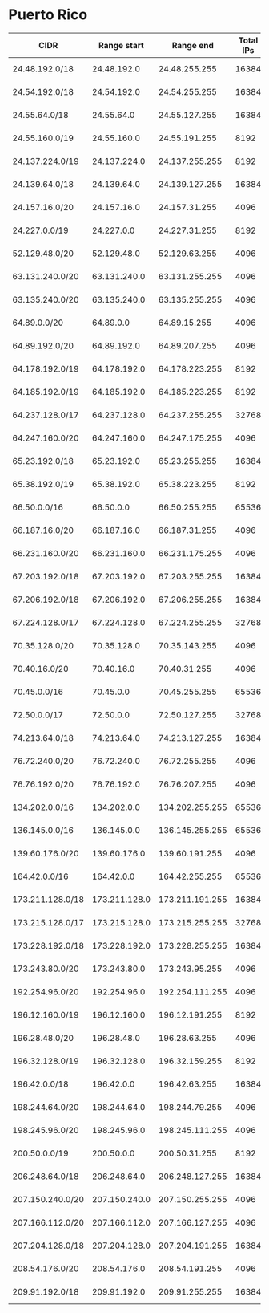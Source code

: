 # Puerto Rico

CIDR               | Range start     | Range end       | Total IPs  | Assign date | Owner
------------------ | --------------- | --------------- | ---------- | ----------- | -----
24.48.192.0/18     | 24.48.192.0     | 24.48.255.255   | 16384      | 2010-01-22  | 
24.54.192.0/18     | 24.54.192.0     | 24.54.255.255   | 16384      | 2009-01-07  | 
24.55.64.0/18      | 24.55.64.0      | 24.55.127.255   | 16384      | 2009-04-16  | 
24.55.160.0/19     | 24.55.160.0     | 24.55.191.255   | 8192       | 2008-11-12  | 
24.137.224.0/19    | 24.137.224.0    | 24.137.255.255  | 8192       | 2012-03-05  | 
24.139.64.0/18     | 24.139.64.0     | 24.139.127.255  | 16384      | 2007-08-08  | 
24.157.16.0/20     | 24.157.16.0     | 24.157.31.255   | 4096       | 2012-01-10  | 
24.227.0.0/19      | 24.227.0.0      | 24.227.31.255   | 8192       | 2009-09-14  | 
52.129.48.0/20     | 52.129.48.0     | 52.129.63.255   | 4096       | 2016-03-04  | 
63.131.240.0/20    | 63.131.240.0    | 63.131.255.255  | 4096       | 2009-08-06  | 
63.135.240.0/20    | 63.135.240.0    | 63.135.255.255  | 4096       | 2007-08-10  | 
64.89.0.0/20       | 64.89.0.0       | 64.89.15.255    | 4096       | 2009-03-18  | 
64.89.192.0/20     | 64.89.192.0     | 64.89.207.255   | 4096       | 2010-10-14  | 
64.178.192.0/19    | 64.178.192.0    | 64.178.223.255  | 8192       | 2002-09-04  | 
64.185.192.0/19    | 64.185.192.0    | 64.185.223.255  | 8192       | 2001-08-28  | 
64.237.128.0/17    | 64.237.128.0    | 64.237.255.255  | 32768      | 2004-06-18  | 
64.247.160.0/20    | 64.247.160.0    | 64.247.175.255  | 4096       | 2006-08-08  | 
65.23.192.0/18     | 65.23.192.0     | 65.23.255.255   | 16384      | 2003-03-18  | 
65.38.192.0/19     | 65.38.192.0     | 65.38.223.255   | 8192       | 2002-06-10  | 
66.50.0.0/16       | 66.50.0.0       | 66.50.255.255   | 65536      | 2000-11-29  | 
66.187.16.0/20     | 66.187.16.0     | 66.187.31.255   | 4096       | 2006-03-30  | 
66.231.160.0/20    | 66.231.160.0    | 66.231.175.255  | 4096       | 2002-02-14  | 
67.203.192.0/18    | 67.203.192.0    | 67.203.255.255  | 16384      | 2007-10-08  | 
67.206.192.0/18    | 67.206.192.0    | 67.206.255.255  | 16384      | 2008-01-10  | 
67.224.128.0/17    | 67.224.128.0    | 67.224.255.255  | 32768      | 2007-10-30  | 
70.35.128.0/20     | 70.35.128.0     | 70.35.143.255   | 4096       | 2009-03-25  | 
70.40.16.0/20      | 70.40.16.0      | 70.40.31.255    | 4096       | 2009-02-11  | 
70.45.0.0/16       | 70.45.0.0       | 70.45.255.255   | 65536      | 2005-11-30  | 
72.50.0.0/17       | 72.50.0.0       | 72.50.127.255   | 32768      | 2005-07-05  | 
74.213.64.0/18     | 74.213.64.0     | 74.213.127.255  | 16384      | 2006-12-13  | 
76.72.240.0/20     | 76.72.240.0     | 76.72.255.255   | 4096       | 2010-07-23  | 
76.76.192.0/20     | 76.76.192.0     | 76.76.207.255   | 4096       | 2007-05-04  | 
134.202.0.0/16     | 134.202.0.0     | 134.202.255.255 | 65536      | 1989-07-19  | 
136.145.0.0/16     | 136.145.0.0     | 136.145.255.255 | 65536      | 1989-08-29  | 
139.60.176.0/20    | 139.60.176.0    | 139.60.191.255  | 4096       | 2016-10-14  | 
164.42.0.0/16      | 164.42.0.0      | 164.42.255.255  | 65536      | 1992-10-27  | 
173.211.128.0/18   | 173.211.128.0   | 173.211.191.255 | 16384      | 2009-10-06  | 
173.215.128.0/17   | 173.215.128.0   | 173.215.255.255 | 32768      | 2010-01-12  | 
173.228.192.0/18   | 173.228.192.0   | 173.228.255.255 | 16384      | 2011-02-09  | 
173.243.80.0/20    | 173.243.80.0    | 173.243.95.255  | 4096       | 2010-05-27  | 
192.254.96.0/20    | 192.254.96.0    | 192.254.111.255 | 4096       | 2013-06-20  | 
196.12.160.0/19    | 196.12.160.0    | 196.12.191.255  | 8192       | 1998-08-27  | 
196.28.48.0/20     | 196.28.48.0     | 196.28.63.255   | 4096       | 1996-04-29  | 
196.32.128.0/19    | 196.32.128.0    | 196.32.159.255  | 8192       | 1998-07-21  | 
196.42.0.0/18      | 196.42.0.0      | 196.42.63.255   | 16384      | 1998-12-29  | 
198.244.64.0/20    | 198.244.64.0    | 198.244.79.255  | 4096       | 2013-02-06  | 
198.245.96.0/20    | 198.245.96.0    | 198.245.111.255 | 4096       | 2013-02-13  | 
200.50.0.0/19      | 200.50.0.0      | 200.50.31.255   | 8192       | 1999-04-07  | 
206.248.64.0/18    | 206.248.64.0    | 206.248.127.255 | 16384      | 2005-03-03  | 
207.150.240.0/20   | 207.150.240.0   | 207.150.255.255 | 4096       | 2005-03-02  | 
207.166.112.0/20   | 207.166.112.0   | 207.166.127.255 | 4096       | 2005-02-10  | 
207.204.128.0/18   | 207.204.128.0   | 207.204.191.255 | 16384      | 2009-05-12  | 
208.54.176.0/20    | 208.54.176.0    | 208.54.191.255  | 4096       | 2007-09-07  | 
209.91.192.0/18    | 209.91.192.0    | 209.91.255.255  | 16384      | 1997-07-09  | 
